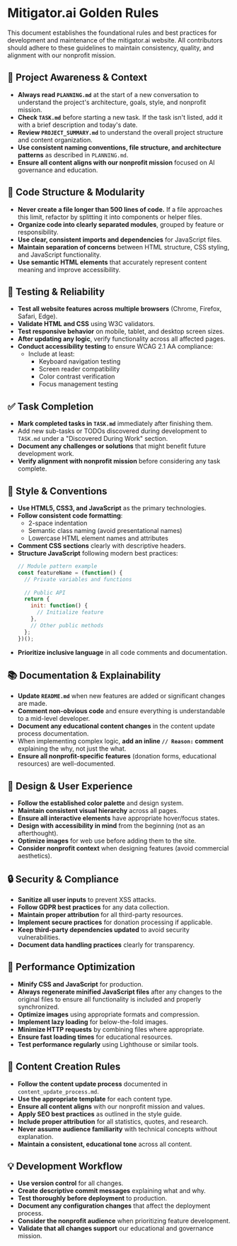 # Mitigator.ai Golden Rules

This document establishes the foundational rules and best practices for development and maintenance of the mitigator.ai website. All contributors should adhere to these guidelines to maintain consistency, quality, and alignment with our nonprofit mission.

## 🔄 Project Awareness & Context
- **Always read `PLANNING.md`** at the start of a new conversation to understand the project's architecture, goals, style, and nonprofit mission.
- **Check `TASK.md`** before starting a new task. If the task isn't listed, add it with a brief description and today's date.
- **Review `PROJECT_SUMMARY.md`** to understand the overall project structure and content organization.
- **Use consistent naming conventions, file structure, and architecture patterns** as described in `PLANNING.md`.
- **Ensure all content aligns with our nonprofit mission** focused on AI governance and education.

## 🧱 Code Structure & Modularity
- **Never create a file longer than 500 lines of code.** If a file approaches this limit, refactor by splitting it into components or helper files.
- **Organize code into clearly separated modules**, grouped by feature or responsibility.
- **Use clear, consistent imports and dependencies** for JavaScript files.
- **Maintain separation of concerns** between HTML structure, CSS styling, and JavaScript functionality.
- **Use semantic HTML elements** that accurately represent content meaning and improve accessibility.

## 🧪 Testing & Reliability
- **Test all website features across multiple browsers** (Chrome, Firefox, Safari, Edge).
- **Validate HTML and CSS** using W3C validators.
- **Test responsive behavior** on mobile, tablet, and desktop screen sizes.
- **After updating any logic**, verify functionality across all affected pages.
- **Conduct accessibility testing** to ensure WCAG 2.1 AA compliance:
  - Include at least:
    - Keyboard navigation testing
    - Screen reader compatibility
    - Color contrast verification
    - Focus management testing

## ✅ Task Completion
- **Mark completed tasks in `TASK.md`** immediately after finishing them.
- Add new sub-tasks or TODOs discovered during development to `TASK.md` under a "Discovered During Work" section.
- **Document any challenges or solutions** that might benefit future development work.
- **Verify alignment with nonprofit mission** before considering any task complete.

## 📎 Style & Conventions
- **Use HTML5, CSS3, and JavaScript** as the primary technologies.
- **Follow consistent code formatting**:
  - 2-space indentation
  - Semantic class naming (avoid presentational names)
  - Lowercase HTML element names and attributes
- **Comment CSS sections** clearly with descriptive headers.
- **Structure JavaScript** following modern best practices:
  ```javascript
  // Module pattern example
  const featureName = (function() {
    // Private variables and functions
    
    // Public API
    return {
      init: function() {
        // Initialize feature
      },
      // Other public methods
    };
  })();
  ```
- **Prioritize inclusive language** in all code comments and documentation.

## 📚 Documentation & Explainability
- **Update `README.md`** when new features are added or significant changes are made.
- **Comment non-obvious code** and ensure everything is understandable to a mid-level developer.
- **Document any educational content changes** in the content update process documentation.
- When implementing complex logic, **add an inline `// Reason:` comment** explaining the why, not just the what.
- **Ensure all nonprofit-specific features** (donation forms, educational resources) are well-documented.

## 🎨 Design & User Experience
- **Follow the established color palette** and design system.
- **Maintain consistent visual hierarchy** across all pages.
- **Ensure all interactive elements** have appropriate hover/focus states.
- **Design with accessibility in mind** from the beginning (not as an afterthought).
- **Optimize images** for web use before adding them to the site.
- **Consider nonprofit context** when designing features (avoid commercial aesthetics).

## 🔒 Security & Compliance
- **Sanitize all user inputs** to prevent XSS attacks.
- **Follow GDPR best practices** for any data collection.
- **Maintain proper attribution** for all third-party resources.
- **Implement secure practices** for donation processing if applicable.
- **Keep third-party dependencies updated** to avoid security vulnerabilities.
- **Document data handling practices** clearly for transparency.

## 🚀 Performance Optimization
- **Minify CSS and JavaScript** for production.
- **Always regenerate minified JavaScript files** after any changes to the original files to ensure all functionality is included and properly synchronized.
- **Optimize images** using appropriate formats and compression.
- **Implement lazy loading** for below-the-fold images.
- **Minimize HTTP requests** by combining files where appropriate.
- **Ensure fast loading times** for educational resources.
- **Test performance regularly** using Lighthouse or similar tools.

## 🧠 Content Creation Rules
- **Follow the content update process** documented in `content_update_process.md`.
- **Use the appropriate template** for each content type.
- **Ensure all content aligns** with our nonprofit mission and values.
- **Apply SEO best practices** as outlined in the style guide.
- **Include proper attribution** for all statistics, quotes, and research.
- **Never assume audience familiarity** with technical concepts without explanation.
- **Maintain a consistent, educational tone** across all content.

## 💡 Development Workflow
- **Use version control** for all changes.
- **Create descriptive commit messages** explaining what and why.
- **Test thoroughly before deployment** to production.
- **Document any configuration changes** that affect the deployment process.
- **Consider the nonprofit audience** when prioritizing feature development.
- **Validate that all changes support** our educational and governance mission.